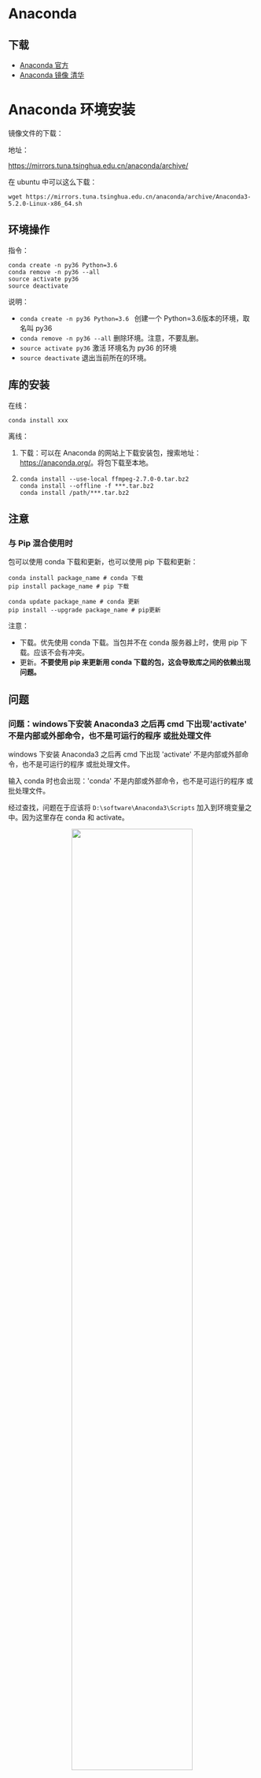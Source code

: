 # Anaconda 

## 下载

- [Anaconda 官方](https://www.anaconda.com/)
- [Anaconda 镜像 清华](https://mirrors.tuna.tsinghua.edu.cn/anaconda/archive/)



# Anaconda 环境安装

镜像文件的下载：

地址：

https://mirrors.tuna.tsinghua.edu.cn/anaconda/archive/

在 ubuntu 中可以这么下载：

```
wget https://mirrors.tuna.tsinghua.edu.cn/anaconda/archive/Anaconda3-5.2.0-Linux-x86_64.sh
```


## 环境操作

指令：

```
conda create -n py36 Python=3.6
conda remove -n py36 --all
source activate py36
source deactivate
```

说明：

- `conda create -n py36 Python=3.6 ` 创建一个 Python=3.6版本的环境，取名叫 py36
- `conda remove -n py36 --all` 删除环境。注意，不要乱删。
- `source activate py36` 激活 环境名为 py36 的环境
- `source deactivate` 退出当前所在的环境。


## 库的安装


在线：

```
conda install xxx
```

离线：

1. 下载：可以在 Anaconda 的网站上下载安装包，搜索地址：<https://anaconda.org/>。将包下载至本地。
2.  ```
    conda install --use-local ffmpeg-2.7.0-0.tar.bz2
    conda install --offline -f ***.tar.bz2
    conda install /path/***.tar.bz2
    ```

## 注意

### 与 Pip 混合使用时

包可以使用 conda 下载和更新，也可以使用 pip 下载和更新：

```
conda install package_name # conda 下载
pip install package_name # pip 下载

conda update package_name # conda 更新
pip install --upgrade package_name # pip更新
```

注意：

- 下载。优先使用 conda 下载。当包并不在 conda 服务器上时，使用 pip 下载。应该不会有冲突。
- 更新。**不要使用 pip 来更新用 conda 下载的包，这会导致库之间的依赖出现问题。** 


## 问题

### 问题：windows下安装 Anaconda3 之后再 cmd 下出现'activate' 不是内部或外部命令，也不是可运行的程序 或批处理文件

windows 下安装 Anaconda3 之后再 cmd 下出现 'activate' 不是内部或外部命令，也不是可运行的程序 或批处理文件。

输入 conda 时也会出现：'conda' 不是内部或外部命令，也不是可运行的程序 或批处理文件。

经过查找，问题在于应该将 `D:\software\Anaconda3\Scripts` 加入到环境变量之中。因为这里存在 conda 和 activate。

<p align="center">
    <img width="70%" height="70%" src="http://images.iterate.site/blog/image/20190624/57VqcqXEClwf.png?imageslim">
</p>
<p align="center">
    <img width="70%" height="70%" src="http://images.iterate.site/blog/image/20190624/2fIsjvF2BAVK.png?imageslim">
</p>

<p align="center">
    <img width="70%" height="70%" src="http://images.iterate.site/blog/image/20190624/gyFjoHbr20YB.png?imageslim">
</p>


原文及相关：

- [果冻先生的专栏](https://blog.csdn.net/Homewm/article/details/84886033)





### 问题：Intel MKL FATAL ERROR: Cannot load mkl_intel_thread.dll.

这个问题，当我把 pycharm 升级到最新的时候，再安装 matplotlib 的时候总是遇到。

而且，是这样的，在 console 里执行这个的时候是没有问题的：

```py
from matplotlib import pyplot as plt
fig = plt.figure()
```

但是，在 pycharm 里用 py 脚本执行这个的时候就有问题：

```
Intel MKL FATAL ERROR: Cannot load mkl_intel_thread.dll.
```

之前查了下，以为是 numpy+mkl 的问题，因此，把 mkl 卸载了，然后重新用 pip 安装了 numpy，但是后面 用 conda 安装的时候又把 mkl 安装上了，所以这个问题还是没解决。

后来看了下：

- [Intel MKL FATAL ERROR: Cannot load mkl_intel_thread.dll. ](https://intellij-support.jetbrains.com/hc/en-us/community/posts/360000365510-Intel-MKL-FATAL-ERROR-Cannot-load-mkl-intel-thread-dll-)
- [Anaconda Intel MKL FATAL ERROR when running scripts in 2017.3 and no py.test suites found in project](https://youtrack.jetbrains.com/issue/PY-27466)

这个问题之后，发现，好像新版本的 pycharm 就是有这个问题，应该是 pycharm 的 科学计算模式是要对接 matplotlib 来画图。

所以是有这个问题的。

换了低版本的 pycharm 应该是没有这个问题的。


原文及相关：

- [Intel MKL FATAL ERROR: Cannot load mkl_intel_thread.dll. ](https://intellij-support.jetbrains.com/hc/en-us/community/posts/360000365510-Intel-MKL-FATAL-ERROR-Cannot-load-mkl-intel-thread-dll-)
- [Anaconda Intel MKL FATAL ERROR when running scripts in 2017.3 and no py.test suites found in project](https://youtrack.jetbrains.com/issue/PY-27466)
 project](https://youtrack.jetbrains.com/issue/PY-27466)






## Anaconda 换源

这个还是必须要知道的。因为使用默认的国外的源速度有的时候非常的慢，因此还是会经常要配置国内的源的：

不错的源有两个：中科大的和清华的：

添加中科大的源：

```
conda config --add channels https://mirrors.ustc.edu.cn/anaconda/pkgs/free/
conda config --add channels https://mirrors.ustc.edu.cn/anaconda/pkgs/main/
conda config --set show_channel_urls yes
```

添加清华的源：（清华的源有的时候不是很稳定，有的快，有的慢）

```
conda config --add channels https://mirrors.tuna.tsinghua.edu.cn/anaconda/pkgs/free/
conda config --add channels https://mirrors.tuna.tsinghua.edu.cn/anaconda/pkgs/main/
conda config --set show_channel_urls yes
```

当用户第一次运行 `conda config` 命令时，将会在用户的家目录创建一个 `.condarc` 配置文件，一般会在 windows：`C:\users\username\`，linux：`/home/username/` 下生成。

在这个配置文件中可以修改删除或者添加想要的源：

比如我现在的 `.condarc` 文件内容是这样的：

```
channels:
  - https://mirrors.ustc.edu.cn/anaconda/pkgs/free/
  - https://mirrors.tuna.tsinghua.edu.cn/anaconda/pkgs/main/
  - https://mirrors.tuna.tsinghua.edu.cn/anaconda/pkgs/free/
  - defaults
show_channel_urls: true
```

defaults 是官方默认的源，当 conda 在寻找安装包的时候，应该是从上到下查找源的。<span style="color:red;">这个不确定</span>

